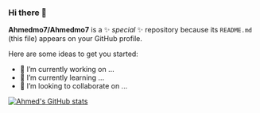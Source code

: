 ### Hi there 👋


**Ahmedmo7/Ahmedmo7** is a ✨ _special_ ✨ repository because its `README.md` (this file) appears on your GitHub profile.

Here are some ideas to get you started:

- 🔭 I’m currently working on ...
- 🌱 I’m currently learning ...
- 👯 I’m looking to collaborate on ...

[![Ahmed's GitHub stats](https://github-readme-stats.vercel.app/api?username=ahmedmo7)](https://github.com/ahmedmo7/github-readme-stats)

